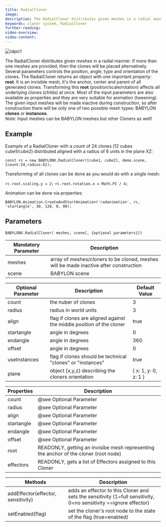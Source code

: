 ```yaml
---
title: RadialCloner
image:
description: The RadialCloner distributes given meshes in a radial manner.
keywords: cloner system, RadialCloner
further-reading:
video-overview:
video-content:
---
```


![idpic1](/img/extensions/clonerSystem/radialCloner.jpg "RadialCloner's from left to right: aligned, unaligned, aligned clones")

The RadialCloner distributes given meshes in a radial manner. If more than one meshes are provided, then the clones will be placed alternatively. Several parameters controls the position, angle, type and orientation of the clones. The RadialCloner returns an object with one important property: **root**. It is an invisible mesh, it's the anchor, center and parent of all generated clones. Transforming this **root** (position/scale/rotation) affects all underlying clones (childs) at once. Most of the input parameters are also available as properties and they are very suitable for animation (tweening). The given input meshes will be made inactive during construction, so after construction there will be only one of two possible mesh types: BABYLON **clones** or **instances**.  
_Note:_ Input meshes can be BABYLON meshes but other Cloners as well!

## Example

Example of a RadialCloner with a count of 24 clones (12 cubes cube1/cube2) distributed aligned with a radius of 6 units in the plane XZ:

`const rc = new BABYLONX.RadialCloner([cube1, cube2], demo.scene, {count:24,radius:6});`

Transforming of all clones can be done as you would do with a single mesh:

`rc.root.scaling.y = 2;`
`rc.root.rotation.x = Math.PI / 4;`

Animation can be done via properties:

`BABYLON.Animation.CreateAndStartAnimation('radanimation', rc, 'startangle', 30, 120, 0, 90);`

## Parameters

`BABYLONX.RadialCloner( meshes, scene[, {optional parameters}])`

| Mandatory Parameter | Description                                                                           |
| ------------------- | ------------------------------------------------------------------------------------- |
| meshes              | array of meshes/cloners to be cloned, meshes will be made inactive after construction |
| scene               | BABYLON scene                                                                         |

| Optional Parameter | Description                                                          | Default Value          |
| ------------------ | -------------------------------------------------------------------- | ---------------------- |
| count              | the nuber of clones                                                  | 3                      |
| radius             | radius in world units                                                | 3                      |
| align              | flag if clones are aligned against the middle position of the cloner | true                   |
| startangle         | angle in degrees                                                     | 0                      |
| endangle           | angle in degrees                                                     | 360                    |
| offset             | angle in degrees                                                     | 0                      |
| useInstances       | flag if clones should be technical "clones" or "instances"           | true                   |
| plane              | object \{x,y,z\} describing the cloners orientation                  | \{ x: 1, y: 0, z: 1 \} |

| Properties | Description                                                                          |
| ---------- | ------------------------------------------------------------------------------------ |
| count      | @see Optional Parameter                                                              |
| radius     | @see Optional Parameter                                                              |
| align      | @see Optional Parameter                                                              |
| startangle | @see Optional Parameter                                                              |
| endangle   | @see Optional Parameter                                                              |
| offset     | @see Optional Parameter                                                              |
| root       | READONLY, getting an invisibe mesh representing the anchor of the cloner (root node) |
| effectors  | READONLY, gets a list of Effectors assigned to this Cloner                           |

| Methods                            | Description                                                                                                       |
| ---------------------------------- | ----------------------------------------------------------------------------------------------------------------- |
| addEffector(effector, sensitivity) | adds an effector to this Cloner and sets the sensitivity (1=full sensitivity, 0=no sensitivity ==ignore effector) |
| setEnabled(flag)                   | set the cloner's root node to the state of the flag (true=enabled)                                                |
